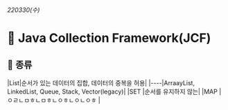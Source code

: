 ###### *220330(수)*
# 📌 Java Collection Framework(JCF)

## 📌 종류
|List|순서가 있는 데이터의 집합, 데이터의 중복을 허용|
|----|ArraayList, LinkedList, Queue, Stack, Vector(legacy)|
|SET |순서를 유지하지 않는|
|MAP | ㅇㄹㄴㅁㅎㄴㅁㅎㄴㅇㅎㄴㅇㄴㅇㅎ |
